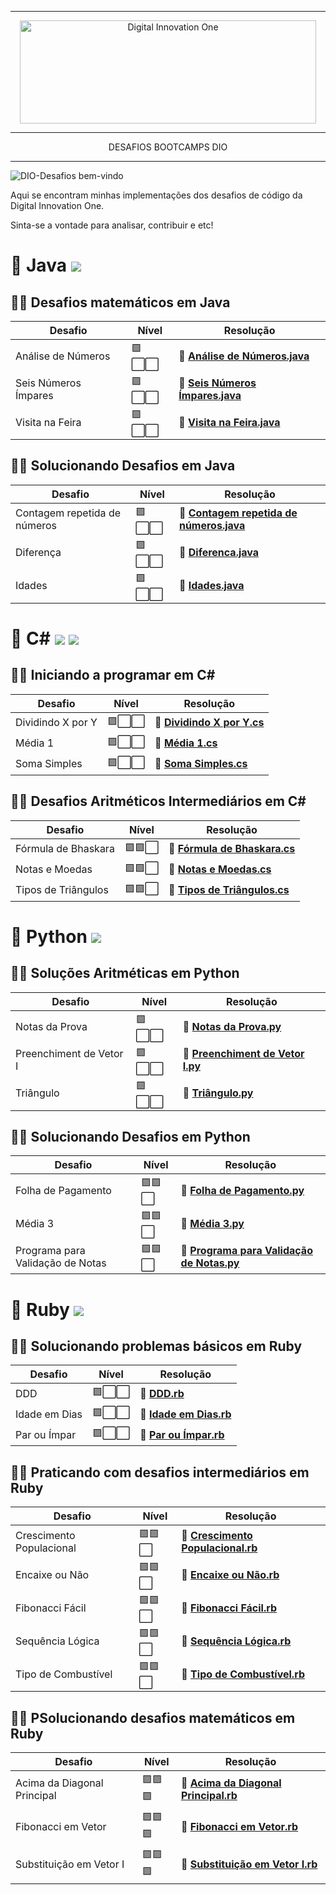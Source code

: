----------
<p align="center">
  <img src="https://hermes.digitalinnovation.one/site/images/logo-white.png" width="474" height="165" alt="Digital Innovation One"/>
</p>

----------

<p align="middle">DESAFIOS BOOTCAMPS DIO</p>

----------

![DIO-Desafios bem-vindo](https://img.shields.io/badge/DIO--Desafios-bem--vindo-sucess)

Aqui se encontram minhas implementações dos desafios de código da Digital Innovation One. 

Sinta-se a vontade para analisar, contribuir e etc!

# 🔸 Java ![](https://img.shields.io/badge/Java-ED8B00?style=for-the-badge&logo=java&logoColor=white)
## 👩‍💻 Desafios matemáticos em Java
|  Desafio  | Nível  | Resolução  |
|-----------|--------|-----|
| Análise de Números | 🟪⬜⬜   |🏅 [**Análise de Números.java**](https://github.com/Nelsonbjunior/DESAFIOS-DIO/blob/main/JAVA/1%20-%20Desafios%20matem%C3%A1ticos%20em%20Java/An%C3%A1lise%20de%20N%C3%BAmeros.java) |
| Seis Números Ímpares | 🟪⬜⬜   |🏅 [**Seis Números Ímpares.java**](https://github.com/Nelsonbjunior/DESAFIOS-DIO/blob/main/JAVA/1%20-%20Desafios%20matem%C3%A1ticos%20em%20Java/Seis%20N%C3%BAmeros%20%C3%8Dmpares.java) |
| Visita na Feira | 🟪⬜⬜   |🏅 [**Visita na Feira.java**](https://github.com/Nelsonbjunior/DESAFIOS-DIO/blob/main/JAVA/1%20-%20Desafios%20matem%C3%A1ticos%20em%20Java/Visita%20na%20Feira.java) |

## 👩‍💻 Solucionando Desafios em Java
|  Desafio  | Nível  | Resolução  |
|-----------|--------|-----|
| Contagem repetida de números | 🟪⬜⬜   |🏅 [**Contagem repetida de números.java**](https://github.com/Nelsonbjunior/DESAFIOS-DIO/blob/main/JAVA/2%20-%20Solucionando%20Desafios%20em%20Java/Contagem%20repetida%20de%20n%C3%BAmeros.java) |
| Diferença | 🟪⬜⬜   |🏅 [**Diferenca.java**](https://github.com/Nelsonbjunior/DESAFIOS-DIO/blob/main/JAVA/2%20-%20Solucionando%20Desafios%20em%20Java/Diferenca.java) |
| Idades | 🟪⬜⬜   |🏅 [**Idades.java**](https://github.com/Nelsonbjunior/DESAFIOS-DIO/blob/main/JAVA/2%20-%20Solucionando%20Desafios%20em%20Java/Idades.java) |

# 🔸 C# ![](https://img.shields.io/badge/C%23-239120?style=for-the-badge&logo=c-sharp&logoColor=white) ![](https://img.shields.io/badge/.NET-5C2D91?style=for-the-badge&logo=dot-net&logoColor=white)
## 👩‍💻 Iniciando a programar em C#
|  Desafio  | Nível  | Resolução  |
|-----------|--------|-----|
| Dividindo X por Y | 🟪⬜⬜   |🏅 [**Dividindo X por Y.cs**](https://github.com/Nelsonbjunior/DESAFIOS-DIO/blob/main/C%23/Iniciando%20a%20programar%20em%20C%23/Dividindo%20X%20por%20Y.cs) |
| Média 1 | 🟪⬜⬜   |🏅 [**Média 1.cs**](https://github.com/Nelsonbjunior/DESAFIOS-DIO/blob/main/C%23/Iniciando%20a%20programar%20em%20C%23/M%C3%A9dia%201.cs) |
| Soma Simples | 🟪⬜⬜   |🏅 [**Soma Simples.cs**](https://github.com/Nelsonbjunior/DESAFIOS-DIO/blob/main/C%23/Iniciando%20a%20programar%20em%20C%23/Soma%20Simples.cs) |

## 👩‍💻 Desafios Aritméticos Intermediários em C#
|  Desafio  | Nível  | Resolução  |
|-----------|--------|-----|
| Fórmula de Bhaskara | 🟪🟪⬜   |🏅 [**Fórmula de Bhaskara.cs**](https://github.com/Nelsonbjunior/DESAFIOS-DIO/blob/main/C%23/Desafios%20Aritm%C3%A9ticos%20Intermedi%C3%A1rios%20em%20C%23/F%C3%B3rmula%20de%20Bhaskara.cs) |
| Notas e Moedas | 🟪🟪⬜   |🏅 [**Notas e Moedas.cs**](https://github.com/Nelsonbjunior/DESAFIOS-DIO/blob/main/C%23/Desafios%20Aritm%C3%A9ticos%20Intermedi%C3%A1rios%20em%20C%23/Notas%20e%20Moedas.cs) |
| Tipos de Triângulos | 🟪🟪⬜   |🏅 [**Tipos de Triângulos.cs**](https://github.com/Nelsonbjunior/DESAFIOS-DIO/blob/main/C%23/Desafios%20Aritm%C3%A9ticos%20Intermedi%C3%A1rios%20em%20C%23/Tipos%20de%20Tri%C3%A3ngulos.cs) |

# 🔸 Python ![](https://img.shields.io/badge/Python-FFD43B?style=for-the-badge&logo=python&logoColor=darkgreen)
## 👩‍💻 Soluções Aritméticas em Python
|  Desafio  | Nível  | Resolução  |
|-----------|--------|-----|
| Notas da Prova | 🟪⬜⬜   |🏅 [**Notas da Prova.py**](https://github.com/Nelsonbjunior/DESAFIOS-DIO/blob/main/PYTHON/Solu%C3%A7%C3%B5es%20Aritm%C3%A9ticas%20em%20Python/Notas%20da%20Prova.py) |
| Preenchiment de Vetor I | 🟪⬜⬜   |🏅 [**Preenchiment de Vetor I.py**](https://github.com/Nelsonbjunior/DESAFIOS-DIO/blob/main/PYTHON/Solu%C3%A7%C3%B5es%20Aritm%C3%A9ticas%20em%20Python/Preenchiment%20de%20Vetor%20I.py) |
| Triângulo | 🟪⬜⬜   |🏅 [**Triângulo.py**](https://github.com/Nelsonbjunior/DESAFIOS-DIO/blob/main/PYTHON/Solu%C3%A7%C3%B5es%20Aritm%C3%A9ticas%20em%20Python/Tri%C3%A2ngulo.py) |

## 👩‍💻 Solucionando Desafios em Python
|  Desafio  | Nível  | Resolução  |
|-----------|--------|-----|
| Folha de Pagamento | 🟪🟪⬜   |🏅 [**Folha de Pagamento.py**](https://github.com/Nelsonbjunior/DESAFIOS-DIO/blob/main/PYTHON/Solucionando%20Desafios%20em%20Python/Folha%20de%20Pagamento.py) |
| Média 3 | 🟪🟪⬜   |🏅 [**Média 3.py**](https://github.com/Nelsonbjunior/DESAFIOS-DIO/blob/main/PYTHON/Solucionando%20Desafios%20em%20Python/M%C3%A9dia%203.py) |
| Programa para Validação de Notas | 🟪🟪⬜   |🏅 [**Programa para Validação de Notas.py**](https://github.com/Nelsonbjunior/DESAFIOS-DIO/blob/main/PYTHON/Solucionando%20Desafios%20em%20Python/Programa%20para%20Valida%C3%A7%C3%A3o%20de%20Notas.py) |

# 🔸 Ruby ![](https://img.shields.io/badge/Ruby-CC342D?style=for-the-badge&logo=ruby&logoColor=white)
## 👩‍💻 Solucionando problemas básicos em Ruby
|  Desafio  | Nível  | Resolução  |
|-----------|--------|-----|
| DDD | 🟪⬜⬜   |🏅 [**DDD.rb**](https://github.com/Nelsonbjunior/DESAFIOS-DIO/blob/main/RUBY/Solucionando%20problemas%20b%C3%A1sicos%20em%20Ruby/DDD.rb) |
| Idade em Dias | 🟪⬜⬜   |🏅 [**Idade em Dias.rb**](https://github.com/Nelsonbjunior/DESAFIOS-DIO/blob/main/RUBY/Solucionando%20problemas%20b%C3%A1sicos%20em%20Ruby/Idade%20em%20Dias.rb) |
| Par ou Ímpar | 🟪⬜⬜   |🏅 [**Par ou Ímpar.rb**](https://github.com/Nelsonbjunior/DESAFIOS-DIO/blob/main/RUBY/Solucionando%20problemas%20b%C3%A1sicos%20em%20Ruby/Par%20ou%20%C3%8Dmpar.rb) |

## 👩‍💻 Praticando com desafios intermediários em Ruby
|  Desafio  | Nível  | Resolução  |
|-----------|--------|-----|
| Crescimento Populacional | 🟪🟪⬜   |🏅 [**Crescimento Populacional.rb**](https://github.com/Nelsonbjunior/DESAFIOS-DIO/blob/main/RUBY/Praticando%20com%20desafios%20intermedi%C3%A1rios%20em%20Ruby/Crescimento%20Populacional.rb) |
| Encaixe ou Não | 🟪🟪⬜   |🏅 [**Encaixe ou Não.rb**](https://github.com/Nelsonbjunior/DESAFIOS-DIO/blob/main/RUBY/Praticando%20com%20desafios%20intermedi%C3%A1rios%20em%20Ruby/Encaixe%20ou%20N%C3%A3o.rb) |
| Fibonacci Fácil | 🟪🟪⬜   |🏅 [**Fibonacci Fácil.rb**](https://github.com/Nelsonbjunior/DESAFIOS-DIO/blob/main/RUBY/Praticando%20com%20desafios%20intermedi%C3%A1rios%20em%20Ruby/Fibonacci%20F%C3%A1cil.rb) |
| Sequência Lógica | 🟪🟪⬜   |🏅 [**Sequência Lógica.rb**](https://github.com/Nelsonbjunior/DESAFIOS-DIO/blob/main/RUBY/Praticando%20com%20desafios%20intermedi%C3%A1rios%20em%20Ruby/Sequ%C3%AAncia%20L%C3%B3gica.rb) |
| Tipo de Combustível | 🟪🟪⬜   |🏅 [**Tipo de Combustível.rb**](https://github.com/Nelsonbjunior/DESAFIOS-DIO/blob/main/RUBY/Praticando%20com%20desafios%20intermedi%C3%A1rios%20em%20Ruby/Tipo%20de%20Combust%C3%ADvel.rb) |

## 👩‍💻 PSolucionando desafios matemáticos em Ruby
|  Desafio  | Nível  | Resolução  |
|-----------|--------|-----|
| Acima da Diagonal Principal | 🟪🟪🟪   |🏅 [**Acima da Diagonal Principal.rb**](https://github.com/Nelsonbjunior/DESAFIOS-DIO/blob/main/RUBY/Solucionando%20desafios%20matem%C3%A1ticos%20em%20Ruby/Acima%20da%20Diagonal%20Principal.rb) |
| Fibonacci em Vetor | 🟪🟪🟪   |🏅 [**Fibonacci em Vetor.rb**](https://github.com/Nelsonbjunior/DESAFIOS-DIO/blob/main/RUBY/Solucionando%20desafios%20matem%C3%A1ticos%20em%20Ruby/Fibonacci%20em%20Vetor.rb) |
| Substituição em Vetor I | 🟪🟪🟪   |🏅 [**Substituição em Vetor I.rb**](https://github.com/Nelsonbjunior/DESAFIOS-DIO/blob/main/RUBY/Solucionando%20desafios%20matem%C3%A1ticos%20em%20Ruby/Substitui%C3%A7%C3%A3o%20em%20Vetor%20I.rb) |

